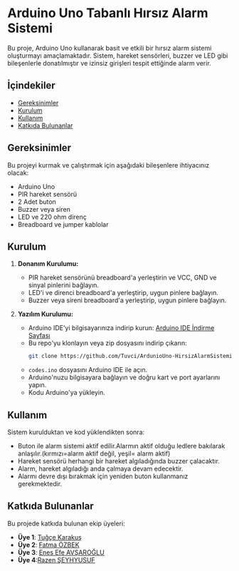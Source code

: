 # Arduino Uno Tabanlı Hırsız Alarm Sistemi

Bu proje, Arduino Uno kullanarak basit ve etkili bir hırsız alarm sistemi oluşturmayı amaçlamaktadır. Sistem, hareket sensörleri, buzzer ve LED gibi bileşenlerle donatılmıştır ve izinsiz girişleri tespit ettiğinde alarm verir.

## İçindekiler
- [Gereksinimler](#gereksinimler)
- [Kurulum](#kurulum)
- [Kullanım](#kullanım)
- [Katkıda Bulunanlar](#katkıda-bulunanlar)

## Gereksinimler
Bu projeyi kurmak ve çalıştırmak için aşağıdaki bileşenlere ihtiyacınız olacak:
- Arduino Uno
- PIR hareket sensörü
- 2 Adet buton
- Buzzer veya siren
- LED ve 220 ohm direnç
- Breadboard ve jumper kablolar

## Kurulum
1. **Donanım Kurulumu:**
   - PIR hareket sensörünü breadboard'a yerleştirin ve VCC, GND ve sinyal pinlerini bağlayın.
   - LED'i ve direnci breadboard'a yerleştirip, uygun pinlere bağlayın.
   - Buzzer veya sireni breadboard'a yerleştirip, uygun pinlere bağlayın.

2. **Yazılım Kurulumu:**
   - Arduino IDE'yi bilgisayarınıza indirip kurun: [Arduino IDE İndirme Sayfası](https://www.arduino.cc/en/software)
   - Bu repo'yu klonlayın veya zip dosyasını indirip çıkarın:
     ```sh
     git clone https://github.com/Tuvci/ArdunioUno-HirsizAlarmSistemi.git
     ```
   - `codes.ino` dosyasını Arduino IDE ile açın.
   - Arduino'nuzu bilgisayara bağlayın ve doğru kart ve port ayarlarını yapın.
   - Kodu Arduino'ya yükleyin.

## Kullanım
Sistem kurulduktan ve kod yüklendikten sonra:
- Buton ile alarm sistemi aktif edilir.Alarmın aktif olduğu ledlere bakılarak anlaşılır.(kırmızı=alarm aktif değil, yeşil= alarm aktif)
- Hareket sensörü herhangi bir hareket algıladığında buzzer çalacaktır.
- Alarm, hareket algıladığı anda çalmaya devam edecektir.
- Alarmı devre dışı bırakmak için yeniden buton kullanmanız gerekmektedir.

## Katkıda Bulunanlar

Bu projede katkıda bulunan ekip üyeleri:

- **Üye 1**: [Tuğçe Karakuş](https://github.com/tugcekarakuss) 
- **Üye 2**: [Fatma ÖZBEK](https://github.com/FATMAOZBEK) 
- **Üye 3**: [Enes Efe AVŞAROĞLU](https://github.com/MaSCaR50)
- **Üye 4**:[Razen ŞEYHYUSUF](https://github.com/Rezzan2000)


